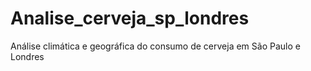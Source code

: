 # Analise_cerveja_sp_londres
Análise climática e geográfica do consumo de cerveja em São Paulo e Londres
